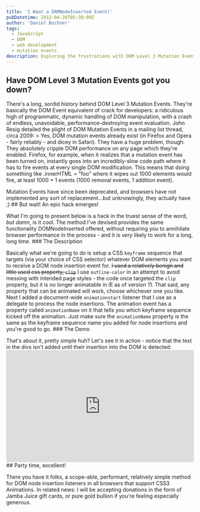 ```yaml
---
title: 'I Want a DAMNodeInserted Event!'
pubDatetime: 2012-04-26T05:38:09Z
author: 'Daniel Buchner'
tags:
  - JavaScript
  - DOM
  - web development
  - mutation events
description: Exploring the frustrations with DOM Level 3 Mutation Events and the need for better node insertion detection in JavaScript.
---
```


## Have DOM Level 3 Mutation Events got you down?

 There's a long, sordid history behind DOM Level 3 Mutation Events. They're basically the DOM Event equivalent of crack for developers: a ridiculous high of programmatic, dynamic handling of DOM manipulation, with a crash of endless, unavoidable, performance-destroying event evaluation. John Resig detailed the plight of DOM Mutation Events in a mailing list thread, circa 2009: > Yes, DOM mutation events already exist (in Firefox and Opera - fairly reliably - and dicey in Safari). They have a huge problem, though: They absolutely cripple DOM performance on any page which they're enabled. Firefox, for example, when it realizes that a mutation event has been turned on, instantly goes into an incredibly-slow code path where it has to fire events at every single DOM modification. This means that doing something like .innerHTML = "foo" where it wipes out 1000 elements would fire, at least 1000 + 1 events (1000 removal events, 1 addition event).

 Mutation Events have since been deprecated, and browsers have not implemented any sort of replacement...but unknowingly, they actually have ;) ## But wait! An epic hack emerges!

 What I'm going to present below is a hack in the truest sense of the word, *but damn*, is it cool. The method I've devised provides the same functionality DOMNodeInserted offered, without requiring you to annihilate browser performance in the process - and it is *very* likely to work for a long, long time. ### The Description

 Basically what we're going to do is setup a CSS `keyframe` sequence that targets (via your choice of CSS selector) whatever DOM elements you want to receive a DOM node insertion event for. <del datetime="2014-03-04T18:26:24+00:00">I used a relatively benign and little used css property, `clip`</del> I use `outline-color` in an attempt to avoid messing with intended page styles - the code once targeted the `clip` property, but it is no longer animatable in IE as of version 11. That said, any property that can be animated will work, choose whichever one you like. Next I added a document-wide `animationstart` listener that I use as a delegate to process the node insertions. The animation event has a property called `animationName` on it that tells you which keyframe sequence kicked off the animation. Just make sure the `animationName` property is the same as the keyframe sequence name you added for node insertions and you're good to go. ### The Demo

 That's about it, pretty simple huh? Let's see it in action - notice that the text in the divs isn't added until their insertion into the DOM is detected: <iframe allowfullscreen="allowfullscreen" frameborder="0" src="http://jsfiddle.net/Zzw2M/103/embedded/?clickable=true" style="width: 100%; height: 300px"></iframe>## Party time, excellent!

 There you have it folks, a scope-able, performant, relatively simple method for DOM node insertion listeners in all browsers that support CSS3 Animations. In related news: I will be accepting donations in the form of Jamba Juice gift cards, or pure gold bullion if you're feeling especially generous. 